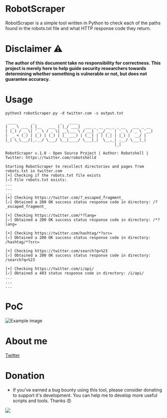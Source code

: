 # RobotScraper       
RobotScraper is a simple tool written in Python to check each of the paths found in the robots.txt file and what HTTP response code they return.


# Disclaimer :warning:
**The author of this document take no responsibility for correctness. This project is merely here to help guide security researchers towards determining whether something is vulnerable or not, but does not guarantee accuracy.**

# Usage
```
python3 robotScraper.py -d twitter.com -s output.txt 

 ____       _           _   ____                                 
|  _ \ ___ | |__   ___ | |_/ ___|  ___ _ __ __ _ _ __   ___ _ __ 
| |_) / _ \| '_ \ / _ \| __\___ \ / __| '__/ _` | '_ \ / _ \ '__|
|  _ < (_) | |_) | (_) | |_ ___) | (__| | | (_| | |_) |  __/ |   
|_| \_\___/|_.__/ \___/ \__|____/ \___|_|  \__,_| .__/ \___|_|   
                                                |_|   

RobotScraper v.1.0 - Open Source Project | Author: Robotshell | Twitter: https://twitter.com/robotshelld

Starting RobotScraper to recollect directories and pages from robots.txt in twitter.com
[+] Checking if the robots.txt file exists
[✓] File robots.txt exists:
...
...
...
[+] Checking https://twitter.com/?_escaped_fragment_
[✓] Obtained a 200 OK success status response code in directory: /?_escaped_fragment_                           
                                                                                                                
[+] Checking https://twitter.com/*?lang=
[✓] Obtained a 200 OK success status response code in directory: /*?lang=                                       
                                                                                                                
[+] Checking https://twitter.com/hashtag/*?src=
[✓] Obtained a 200 OK success status response code in directory: /hashtag/*?src=                                
                                                                                                                
[+] Checking https://twitter.com/search?q=%23
[✓] Obtained a 200 OK success status response code in directory: /search?q=%23                                  
                                                                                                                
[+] Checking https://twitter.com/i/api/
[✓] Obtained a 403 status response code in directory: /i/api/        
...
...
...

```

# PoC
![Example image](https://raw.githubusercontent.com/robotshell/dorkSraper/main/poc.gif)

# About me
[Twitter](https://twitter.com/robotshelld)


# Donation
* If you've earned a bug bounty using this tool, please consider donating to support it's development. You can help me to develop more useful scripts and tools. Thanks :heart_eyes:

[<img src="https://www.paypalobjects.com/en_US/ES/i/btn/btn_donateCC_LG.gif">](https://www.paypal.com/cgi-bin/webscr?cmd=_s-xclick&hosted_button_id=F4YABU5AH3NTQ&source=url)

